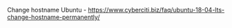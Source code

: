 




Change hostname 
Ubuntu - https://www.cyberciti.biz/faq/ubuntu-18-04-lts-change-hostname-permanently/

